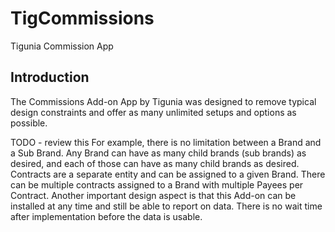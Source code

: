 # TigCommissions
Tigunia Commission App

## Introduction
The Commissions Add-on App by Tigunia was designed to remove typical design constraints and offer as many unlimited setups and options as possible.

TODO - review this
 For example, there is no limitation between a Brand and a Sub Brand. Any Brand can have as many child brands (sub brands) as desired, and each of those can have as many child brands as desired. Contracts are a separate entity and can be assigned to a given Brand. There can be multiple contracts assigned to a Brand with multiple Payees per Contract. 
Another important design aspect is that this Add-on can be installed at any time and still be able to report on data. There is no wait time after implementation before the data is usable.
